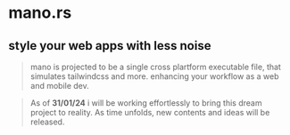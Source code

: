# mano.rs

## style your web apps with less noise

> mano is projected to be a single cross plartform executable file, that simulates tailwindcss and more.
> enhancing your workflow as a web and mobile dev.

> As of **31/01/24** i will be working effortlessly to bring this dream project to reality.
> As time unfolds, new contents and ideas will be released.
